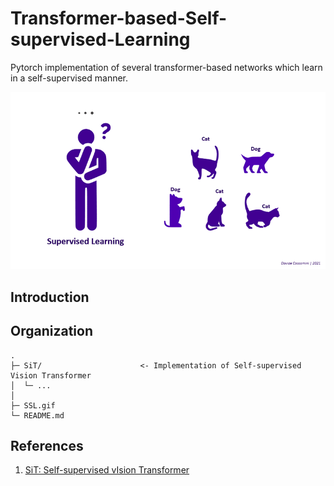 # Transformer-based-Self-supervised-Learning
Pytorch implementation of several transformer-based networks which learn in a self-supervised manner.

![](SSL.gif)

## Introduction

## Organization

```
.
├─ SiT/                      <- Implementation of Self-supervised Vision Transformer
│  └─ ...        
│
├─ SSL.gif          
└─ README.md
```



## References
1. [SiT: Self-supervised vIsion Transformer](https://arxiv.org/abs/2104.03602)
